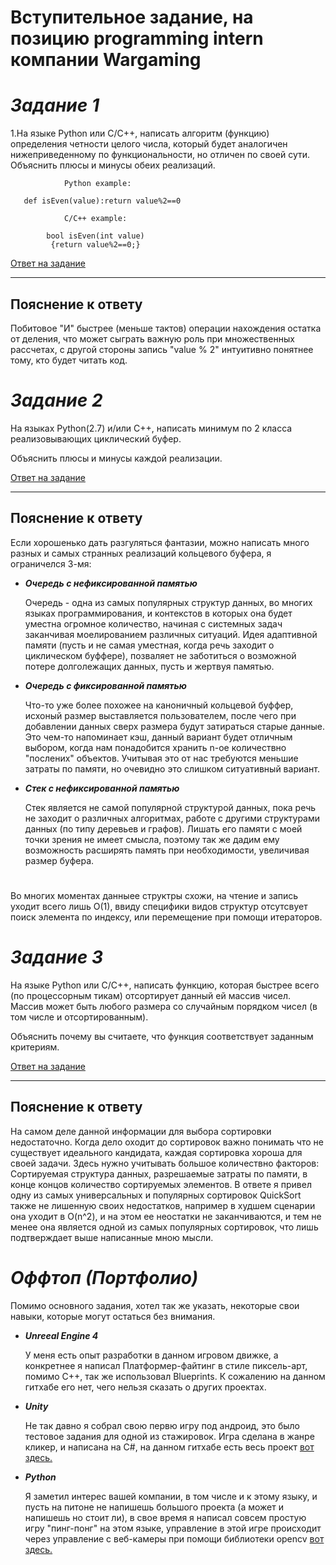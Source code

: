 # Вступительное задание, на позицию programming intern компании Wargaming


# ___Задание 1___

1.На языке Python или С/С++, написать алгоритм (функцию) определения четности целого числа, который будет аналогичен нижеприведенному по функциональности, но отличен по своей сути.
Объяснить плюсы и минусы обеих реализаций.

                Python example:

       def isEven(value):return value%2==0

                C/C++ example:

            bool isEven(int value)
             {return value%2==0;}

[Ответ на задание](https://github.com/tarasovNikita2/Wargaming_task/blob/main/wargamingIsEven/isEvenFunctions.cpp)

---
__Пояснение к ответу__
---
Побитовое "И" быстрее (меньше тактов) операции нахождения 
  остатка от деления, что может сыграть важную роль при 
  множественных рассчетах, с другой стороны запись "value % 2" 
  интуитивно понятнее тому, кто будет читать код.
#

  # ___Задание 2___

  На языках Python(2.7) и/или С++, написать минимум по 2 класса реализовывающих циклический буфер. 

Объяснить плюсы и минусы каждой реализации.

[Ответ на задание](https://github.com/tarasovNikita2/Wargaming_task/tree/main/wargamingSecondTask)

---
__Пояснение к ответу__
---
Если хорошенько дать разгуляться фантазии, можно написать много разных и самых странных реализаций кольцевого буфера, я ограничелся 3-мя:

* ___Очередь с нефиксированной памятью___
    
    Очередь - одна из самых популярных структур данных, во многих языках программирования, и контекстов в которых она будет уместна огромное количество, начиная с системных задач заканчивая моелированием различных ситуаций. Идея адаптивной памяти (пусть и не самая уместная, когда речь заходит о циклическом буффере), позваляет не заботиться о возможной потере долголежащих данных, пусть и жертвуя памятью.

* ___Очередь с фиксированной памятью___
    
    Что-то уже более похожее на каноничный кольцевой буффер, исхоный размер выставляется пользователем, после чего при добавлении данных сверх размера будут затираться старые данные. Это чем-то напоминает кэш, данный вариант будет отличным выбором, когда нам понадобится хранить n-ое количествно "послених" объектов. Учитывая это от нас требуются меньшие затраты по памяти, но очевидно это слишком ситуативный вариант.

* ___Стек с нефиксированной памятью___
    
    Стек является не самой популярной структурой данных, пока речь не заходит о различных алгоритмах, работе с другими структурами данных (по типу деревьев и графов). Лишать его памяти с моей точки зрения не имеет смысла, поэтому так же дадим ему возможность расширять память при необходимости, увеличивая размер буфера.
#

Во многих моментах данныее структры схожи, на чтение и запись уходит всего лишь O(1), ввиду специфики видов структур отсутсвует поиск элемента по индексу, или перемещение при помощи итераторов.

#

  # ___Задание 3___

  На языке Python или С/С++, написать функцию, которая быстрее всего (по процессорным тикам) отсортирует данный ей массив чисел. Массив может быть любого размера со случайным порядком чисел (в том числе и отсортированным).

Объяснить почему вы считаете, что функция соответствует заданным критериям. 

[Ответ на задание](https://github.com/tarasovNikita2/Wargaming_task/blob/main/WargamingSort/QuickSort.cpp)

---
__Пояснение к ответу__
---
На самом деле данной информации для выбора сортировки недостаточно. Когда дело оходит до сортировок важно понимать что не существует идеального кандидата, каждая сортировка хороша для своей задачи. Здесь нужно учитывать большое количествно факторов: Сортируемая структура данных, разрешаемые затраты по памяти, в конце концов количество сортируемых элементов. В ответе я привел одну из самых универсальных и популярных сортировок QuickSort также не лишенную своих недостатков, например в худшем сценарии она уходит в O(n^2), и на этом ее неостатки не заканчиваются, и тем не менее она является одной из самых популярных сортировок, что лишь подтверждает выше написанные мною мысли.

#

  # ___Оффтоп (Портфолио)___

  Помимо основного задания, хотел так же указать, некоторые свои навыки, которые могут остаться без внимания.

  * ___Unreeal Engine 4___
    
    У меня есть опыт разработки в данном игровом движке, а конкретнее я написал Платформер-файтинг в стиле пиксель-арт, помимо С++, так же использовал Blueprints. К сожалению на данном гитхабе его нет, чего нельзя сказать о других проектах.

* ___Unity___
    
    Не так давно я собрал свою первю игру под андроид, это было тестовое задания для одной из стажировок. Игра сделана в жанре кликер, и написана на C#, на данном гитхабе есть весь проект [вот здесь.](https://github.com/tarasovNikita2/UnityTestTask/tree/master/UnityTestTask/SaveYourHealth)

* ___Python___
    
    Я заметил интерес вашей компании, в том числе и к этому языку, и пусть на питоне не напишешь большого проекта (а может и напишешь но стоит ли), в свое время я написал совсем простую игру "пинг-понг" на этом языке, управление в этой игре происходит через управление с веб-камеры при помощи библиотеки opencv [вот здесь.](https://github.com/tarasovNikita2/Pong)
#

